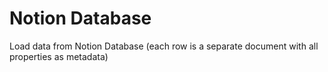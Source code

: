 # Notion Database

Load data from Notion Database (each row is a separate document with all properties as metadata)

